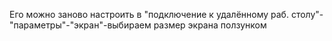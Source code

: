 Его можно заново настроить в "подключение к удалённому раб. столу"-"параметры"-"экран"-выбираем размер экрана ползунком
